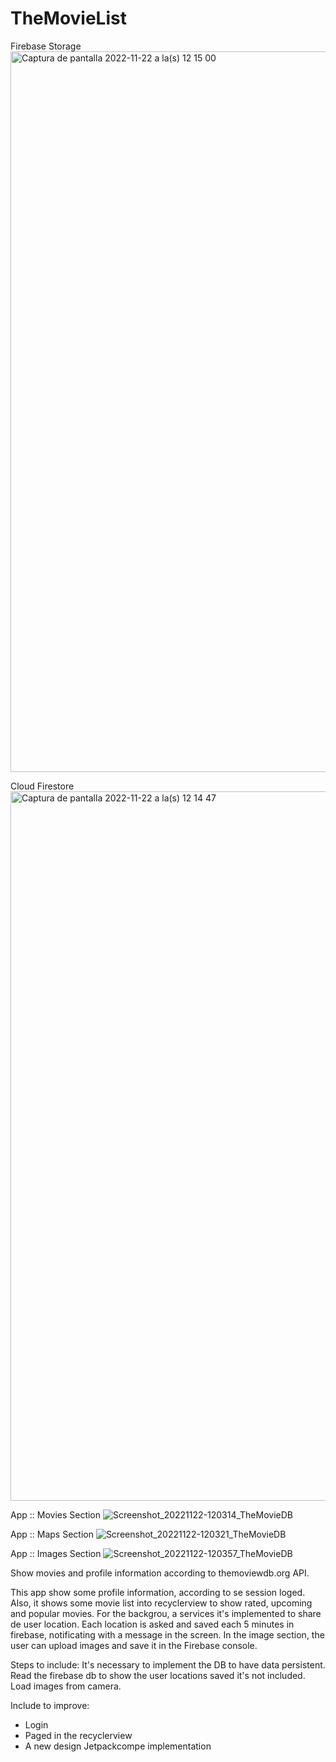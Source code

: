 # TheMovieList

Firebase Storage
<img width="1153" alt="Captura de pantalla 2022-11-22 a la(s) 12 15 00" src="https://user-images.githubusercontent.com/17371212/203390576-d686dde7-414c-489c-a226-b0aa3c0f83f6.png">

Cloud Firestore
<img width="1135" alt="Captura de pantalla 2022-11-22 a la(s) 12 14 47" src="https://user-images.githubusercontent.com/17371212/203390611-15b92d87-601b-4de9-ab05-4babcba46f70.png">

App :: Movies Section
![Screenshot_20221122-120314_TheMovieDB](https://user-images.githubusercontent.com/17371212/203390751-aa36a992-d201-42a7-a8d7-06c27b5e1b35.jpg)

App :: Maps Section
![Screenshot_20221122-120321_TheMovieDB](https://user-images.githubusercontent.com/17371212/203391037-7e90db81-acf8-47c2-99fd-ffc1111eba93.jpg)

App :: Images Section
![Screenshot_20221122-120357_TheMovieDB](https://user-images.githubusercontent.com/17371212/203391060-477b191e-c9df-4929-a9a4-f88317e8b7c7.jpg)

Show movies and profile information according to themoviewdb.org API.

This app show some profile information, according to se session loged. Also, it shows some movie list into recyclerview to show rated, upcoming and popular movies.
For the backgrou, a services it's implemented to share de user location. Each location is asked and saved each 5 minutes in firebase, notificating with a message in the screen.
In the image section, the user can upload images and save it in the Firebase console.


Steps to include:
It's necessary to implement the DB to have data persistent.
Read the firebase db to show the user locations saved it's not included.
Load images from camera.

Include to improve:
* Login
* Paged in the recyclerview
* A new design
Jetpackcompe implementation
